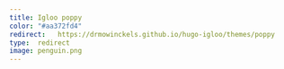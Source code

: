 ```yaml
---
title: Igloo poppy
color: "#aa372fd4"
redirect:   https://drmowinckels.github.io/hugo-igloo/themes/poppy
type:  redirect
image: penguin.png
---
```

